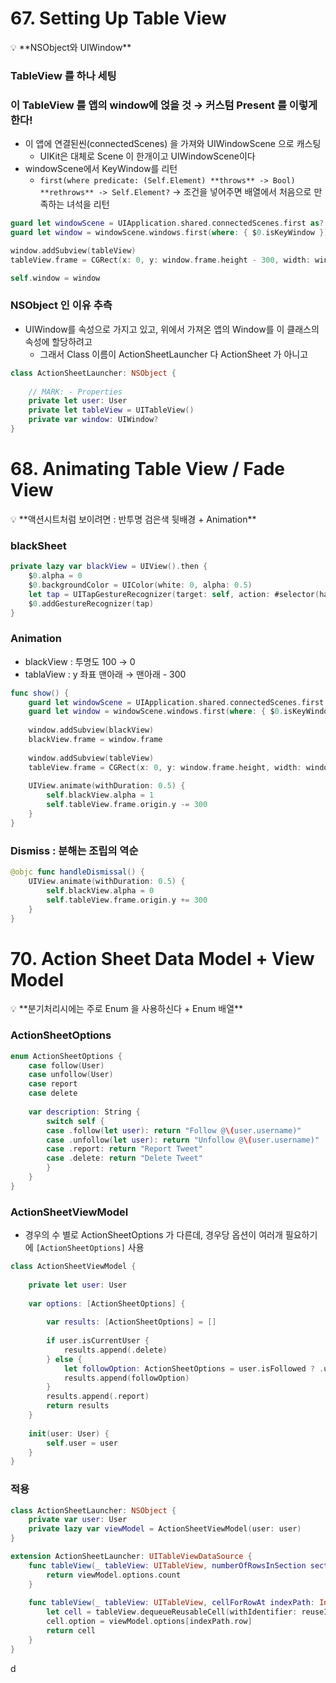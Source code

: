 # **67. Setting Up Table View**

<aside>
💡 **NSObject와 UIWindow**

</aside>

### TableView 를 하나 세팅

### 이 TableView 를 앱의 window에 얹을 것 → 커스텀 Present 를 이렇게 한다!

- 이 앱에 연결된씬(connectedScenes) 을 가져와 UIWindowScene 으로 캐스팅
    - UIKit은 대체로 Scene 이 한개이고 UIWindowScene이다
- windowScene에서 KeyWindow를 리턴
    - `first(where predicate: (Self.Element) **throws** -> Bool) **rethrows** -> Self.Element?` → 조건을 넣어주면 배열에서 처음으로 만족하는 녀석을 리턴

```swift
guard let windowScene = UIApplication.shared.connectedScenes.first as? UIWindowScene else { return }
guard let window = windowScene.windows.first(where: { $0.isKeyWindow }) else { return }

window.addSubview(tableView)
tableView.frame = CGRect(x: 0, y: window.frame.height - 300, width: window.frame.width, height: 300)

self.window = window
```

### NSObject 인 이유 추측

- UIWindow를 속성으로 가지고 있고, 위에서 가져온 앱의 Window를  이 클래스의 속성에 할당하려고
    - 그래서 Class 이름이 ActionSheetLauncher 다 ActionSheet 가 아니고

```swift
class ActionSheetLauncher: NSObject {
    
    // MARK: - Properties
    private let user: User
    private let tableView = UITableView()
    private var window: UIWindow?
}
```

# **68. Animating Table View / Fade View**

<aside>
💡 **액션시트처럼 보이려면 : 반투명 검은색 뒷배경 + Animation**

</aside>

### blackSheet

```swift
private lazy var blackView = UIView().then {
    $0.alpha = 0
    $0.backgroundColor = UIColor(white: 0, alpha: 0.5)
    let tap = UITapGestureRecognizer(target: self, action: #selector(handleDismissal))
    $0.addGestureRecognizer(tap)
}
```

### Animation

- blackView : 투명도 100 → 0
- tablaView : y 좌표 맨아래 → 맨아래 - 300

```swift
func show() {
    guard let windowScene = UIApplication.shared.connectedScenes.first as? UIWindowScene else { return }
    guard let window = windowScene.windows.first(where: { $0.isKeyWindow }) else { return }
    
    window.addSubview(blackView)
    blackView.frame = window.frame
    
    window.addSubview(tableView)
    tableView.frame = CGRect(x: 0, y: window.frame.height, width: window.frame.width, height: 300)
    
    UIView.animate(withDuration: 0.5) {
        self.blackView.alpha = 1
        self.tableView.frame.origin.y -= 300
    }
}
```

### Dismiss : 분해는 조립의 역순

```swift
@objc func handleDismissal() {
    UIView.animate(withDuration: 0.5) {
        self.blackView.alpha = 0
        self.tableView.frame.origin.y += 300
    }
}
```

# **70. Action Sheet Data Model + View Model**

<aside>
💡 **분기처리시에는 주로 Enum 을 사용하신다 + Enum 배열**

</aside>

### ActionSheetOptions

```swift
enum ActionSheetOptions {
    case follow(User)
    case unfollow(User)
    case report
    case delete
    
    var description: String {
        switch self {
        case .follow(let user): return "Follow @\(user.username)"
        case .unfollow(let user): return "Unfollow @\(user.username)"
        case .report: return "Report Tweet"
        case .delete: return "Delete Tweet"
        }
    }
}
```

### ActionSheetViewModel

- 경우의 수 별로 ActionSheetOptions 가 다른데, 경우당 옵션이 여러개 필요하기에 `[ActionSheetOptions]` 사용

```swift
class ActionSheetViewModel {
    
    private let user: User
    
    var options: [ActionSheetOptions] {
    
        var results: [ActionSheetOptions] = []
        
        if user.isCurrentUser {
            results.append(.delete)
        } else {
            let followOption: ActionSheetOptions = user.isFollowed ? .unfollow(user) : .follow(user)
            results.append(followOption)
        }
        results.append(.report)
        return results
    }
    
    init(user: User) {
        self.user = user
    }
}
```

### 적용

```swift
class ActionSheetLauncher: NSObject {
    private var user: User
    private lazy var viewModel = ActionSheetViewModel(user: user)
}

extension ActionSheetLauncher: UITableViewDataSource {
    func tableView(_ tableView: UITableView, numberOfRowsInSection section: Int) -> Int {
        return viewModel.options.count
    }
    
    func tableView(_ tableView: UITableView, cellForRowAt indexPath: IndexPath) -> UITableViewCell {
        let cell = tableView.dequeueReusableCell(withIdentifier: reuseIdentifier, for: indexPath) as! ActionSheetCell
        cell.option = viewModel.options[indexPath.row]
        return cell
    }
}
```

d
